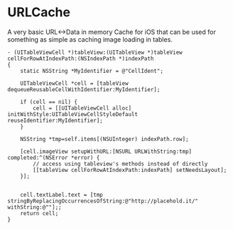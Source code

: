 URLCache
========

A very basic URL&lt;->Data in memory Cache for iOS that can be used for something as simple as caching image loading in tables.
```
- (UITableViewCell *)tableView:(UITableView *)tableView cellForRowAtIndexPath:(NSIndexPath *)indexPath
{
    static NSString *MyIdentifier = @"CellIdent";

    UITableViewCell *cell = [tableView dequeueReusableCellWithIdentifier:MyIdentifier];

    if (cell == nil) {
        cell = [[UITableViewCell alloc] initWithStyle:UITableViewCellStyleDefault reuseIdentifier:MyIdentifier];
    }

    NSString *tmp=self.items[(NSUInteger) indexPath.row];

    [cell.imageView setupWithURL:[NSURL URLWithString:tmp] completed:^(NSError *error) {
        // access using tableview's methods instead of directly
        [[tableView cellForRowAtIndexPath:indexPath] setNeedsLayout];
    }];


    cell.textLabel.text = [tmp stringByReplacingOccurrencesOfString:@"http://placehold.it/" withString:@""];;
    return cell;
}
```
